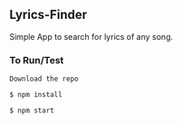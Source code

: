 ## Lyrics-Finder

Simple App to search for lyrics of any song.

### To Run/Test

`Download the repo`

`$ npm install`

`$ npm start`
